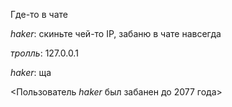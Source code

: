 Где-то в чате

*haker*: скиньте чей-то IP, забаню в чате навсегда

*тролль*: 127.0.0.1

*haker*: ща

<Пользователь *haker* был забанен до 2077 года>
